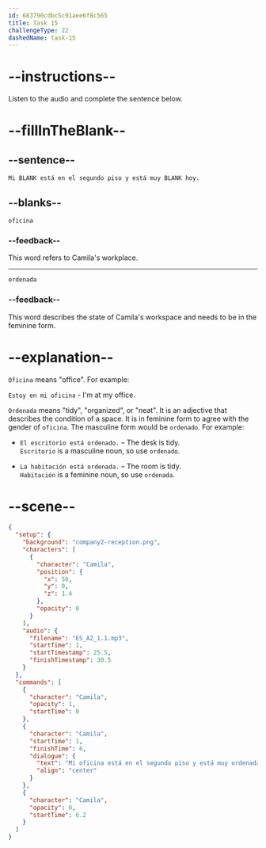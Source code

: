 ```yaml
---
id: 683790cdbc5c91aee6f8c565
title: Task 15
challengeType: 22
dashedName: task-15
---
```


<!-- (Audio) Camila: Mi oficina está en el segundo piso y está muy ordenada hoy. -->

# --instructions--

Listen to the audio and complete the sentence below.

# --fillInTheBlank--

## --sentence--

`Mi BLANK está en el segundo piso y está muy BLANK hoy.`

## --blanks--

`oficina`

### --feedback--

This word refers to Camila's workplace.

---

`ordenada`

### --feedback--

This word describes the state of Camila's workspace and needs to be in the feminine form.

# --explanation--

`Oficina` means "office". For example:

`Estoy en mi oficina` - I'm at my office.

`Ordenada` means "tidy", "organized", or "neat". It is an adjective that describes the condition of a space. It is in feminine form to agree with the gender of `oficina`. The masculine form would be `ordenado`. For example:

- `El escritorio está ordenado.` – The desk is tidy.  
  `Escritorio` is a masculine noun, so use `ordenado`.

- `La habitación está ordenada.` – The room is tidy.  
  `Habitación` is a feminine noun, so use `ordenada`.

# --scene--

```json
{
  "setup": {
    "background": "company2-reception.png",
    "characters": [
      {
        "character": "Camila",
        "position": {
          "x": 50,
          "y": 0,
          "z": 1.4
        },
        "opacity": 0
      }
    ],
    "audio": {
      "filename": "ES_A2_1.1.mp3",
      "startTime": 1,
      "startTimestamp": 25.5,
      "finishTimestamp": 30.5
    }
  },
  "commands": [
    {
      "character": "Camila",
      "opacity": 1,
      "startTime": 0
    },
    {
      "character": "Camila",
      "startTime": 1,
      "finishTime": 6,
      "dialogue": {
        "text": "Mi oficina está en el segundo piso y está muy ordenada hoy.",
        "align": "center"
      }
    },
    {
      "character": "Camila",
      "opacity": 0,
      "startTime": 6.2
    }
  ]
}
```
